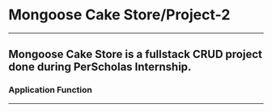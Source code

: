 
# Mongoose Cake Store/Project-2
---------------------------------------------------------------------------------------------
Mongoose Cake Store is a fullstack CRUD project done during PerScholas Internship.
--------------------------------------------------------------------------------------------

### Application Function
-----------------------------------------------------------------------------------------------
